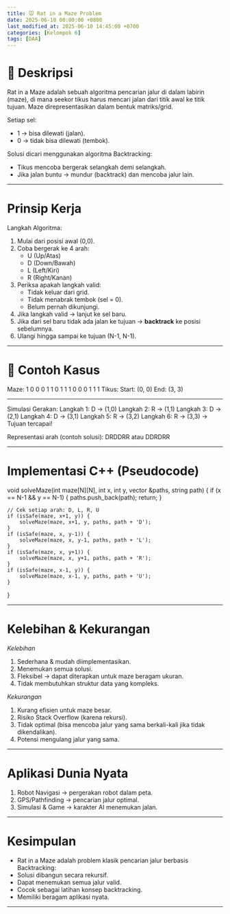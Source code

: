 ```yaml
---
title: 🐭 Rat in a Maze Problem
date: 2025-06-10 00:00:00 +0800
last_modified_at: 2025-06-10 14:45:00 +0700
categories: [Kelompok 6]
tags: [DAA]
---
```


# 📌 Deskripsi
Rat in a Maze adalah sebuah algoritma pencarian jalur di dalam labirin (maze), di mana seekor tikus harus mencari jalan dari titik awal ke titik tujuan.
Maze direpresentasikan dalam bentuk matriks/grid.

Setiap sel:
- 1 → bisa dilewati (jalan).
- 0 → tidak bisa dilewati (tembok).

Solusi dicari menggunakan algoritma Backtracking:
- Tikus mencoba bergerak selangkah demi selangkah.
- Jika jalan buntu → mundur (backtrack) dan mencoba jalur lain.

---

# Prinsip Kerja
Langkah Algoritma:
1. Mulai dari posisi awal (0,0).
2. Coba bergerak ke 4 arah:
   - U (Up/Atas)
   - D (Down/Bawah)
   - L (Left/Kiri)
   - R (Right/Kanan)
3. Periksa apakah langkah valid:
   - Tidak keluar dari grid.
   - Tidak menabrak tembok (sel = 0).
   - Belum pernah dikunjungi.
4. Jika langkah valid → lanjut ke sel baru.
5. Jika dari sel baru tidak ada jalan ke tujuan → **backtrack** ke posisi sebelumnya.
6. Ulangi hingga sampai ke tujuan (N-1, N-1).

--- 

# 📝 Contoh Kasus
Maze:
1 0 0 0
1 1 0 1
1 1 0 0
0 1 1 1
Tikus:
Start: (0, 0)
End: (3, 3)


---

Simulasi Gerakan:
Langkah 1: D → (1,0)
Langkah 2: R → (1,1)
Langkah 3: D → (2,1)
Langkah 4: D → (3,1)
Langkah 5: R → (3,2)
Langkah 6: R → (3,3) → Tujuan tercapai!

Representasi arah (contoh solusi):
DRDDRR
atau
DDRDRR

---

# Implementasi C++ (Pseudocode)

void solveMaze(int maze[N][N], int x, int y, vector<string> &paths, string path) {
    if (x == N-1 && y == N-1) {
        paths.push_back(path);
        return;
    }

    // Cek setiap arah: D, L, R, U
    if (isSafe(maze, x+1, y)) {
        solveMaze(maze, x+1, y, paths, path + 'D');
    }
    if (isSafe(maze, x, y-1)) {
        solveMaze(maze, x, y-1, paths, path + 'L');
    }
    if (isSafe(maze, x, y+1)) {
        solveMaze(maze, x, y+1, paths, path + 'R');
    }
    if (isSafe(maze, x-1, y)) {
        solveMaze(maze, x-1, y, paths, path + 'U');
    }
}

---

# Kelebihan & Kekurangan
*Kelebihan*
1. Sederhana & mudah diimplementasikan.
2. Menemukan semua solusi.
3. Fleksibel → dapat diterapkan untuk maze beragam ukuran.
4. Tidak membutuhkan struktur data yang kompleks.

*Kekurangan*
1. Kurang efisien untuk maze besar.
2. Risiko Stack Overflow (karena rekursi).
3. Tidak optimal (bisa mencoba jalur yang sama berkali-kali jika tidak dikendalikan).
4. Potensi mengulang jalur yang sama.

---

# Aplikasi Dunia Nyata
1. Robot Navigasi → pergerakan robot dalam peta.
2. GPS/Pathfinding → pencarian jalur optimal.
3. Simulasi & Game → karakter AI menemukan jalan.

---

# Kesimpulan
- Rat in a Maze adalah problem klasik pencarian jalur berbasis Backtracking:
- Solusi dibangun secara rekursif.
- Dapat menemukan semua jalur valid.
- Cocok sebagai latihan konsep backtracking.
- Memiliki beragam aplikasi nyata.
---